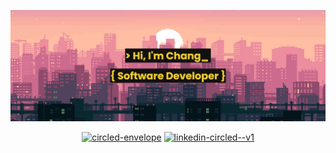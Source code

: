 ![banner](./images/banner_2.png)

<!--  
  <div align="center">

  [![Top Langs](https://github-readme-stats-two-chi-96.vercel.app/api/top-langs/?username=ChangWynn&size_weight=0&count_weight=1&theme=slateorange&layout=compact)](https://github.com/ChangWynn/github-readme-stats) 
  
  ![Chang's GitHub stats](https://github-readme-stats-two-chi-96.vercel.app/api?username=ChangWynn&hide=stars&show_icons=true&theme=slateorange)
  
  </div> 
-->






<!-- 
I'M CURRENTLY LEARNING <br />
![Threedotjs](https://img.shields.io/badge/Three.js-20232A?style=flat&logoColor=fff&logo=threedotjs)
![socketIO](https://img.shields.io/badge/SOCKET_IO-fff?style=flat&logoColor=black&logo=socketdotio) 
![R3F](https://img.shields.io/badge/REACT_THREE_FIBER-fff?style=flat&logoColor=black&logo=threedotjs) 
-->

<!--
  ![react](https://img.shields.io/badge/React-20232A?style=flat&logoColor=61DAFB&logo=react) 

  ![javascript](https://img.shields.io/badge/JavaScript-f7df1e?style=flat&logoColor=20232A&logo=javascript)
  
  ![html](https://img.shields.io/badge/Html5-E34F26?style=flat&logoColor=white&logo=html5) 
  
  ![css](https://img.shields.io/badge/Css3-1572B6?style=flat&logoColor=white&logo=css3)

  ![jest](https://img.shields.io/badge/Jest-C21325?style=flat&logoColor=white&logo=jest)
  
  ![testingLibrary](https://img.shields.io/badge/Testing_Library/React-fa4f49?style=flat&logoColor=white&logo=testinglibrary)
  
  ![typescript](https://img.shields.io/badge/Typescript-3178c6?style=flat&logoColor=20232A&logo=typescript)

  ![react-native](https://img.shields.io/badge/React_Native-20232A?style=flat&logoColor=61DAFB&logo=react)
  
  ![cypress](https://img.shields.io/badge/Cypress-52a688?style=flat&logoColor=white&logo=cypress)

  ![postgresql](https://img.shields.io/badge/PostgreSQL-316192?style=flat&logoColor=white&logo=postgresql)
  
  ![redux](https://img.shields.io/badge/REDUX-764abc?style=flat&logoColor=white&logo=redux)

  ![firebase](https://img.shields.io/badge/Firebase-ffcc30?style=flat&logoColor=black&logo=firebase)
  
  ![ruby](https://img.shields.io/badge/RUBY-CC342D?style=flat&logoColor=white&logo=ruby)
  
  ![sinatra](https://img.shields.io/badge/SINATRA-000000?style=flat&logoColor=white&logo=rubysinatra)

  ![rspec](https://img.shields.io/badge/RSPEC-fe405f?style=flat&logoColor=white&logo=rubygems)

  ![git](https://img.shields.io/badge/Git-F05032?style=flat&logoColor=white&logo=git)
  
  ![github](https://img.shields.io/badge/Github-181717?style=flat&logoColor=white&logo=github)
  
  ![Jira](https://img.shields.io/badge/Jira-4f92ed?style=flat&logoColor=white&logo=jirasoftware)

  ![framer-Motion](https://img.shields.io/badge/Framer--Motion-ec3ab6?style=flat&logoColor=black&logo=framer)

  ![java](https://custom-icon-badges.demolab.com/badge/Java-f89b24?style=flat&logoColor=20232A&logo=javase)
  
  ![spring](https://img.shields.io/badge/Spring-springboot?style=flat&logoColor=fff&logo=spring)
  
  ![springBoot](https://img.shields.io/badge/SpringBoot-springboot?style=flat&logoColor=fff&logo=springboot) 
  
  ![jUnit](https://img.shields.io/badge/JUnit-2ca467?style=flat&logoColor=dd5750&logo=junit5)
  
  ![nodedotjs](https://img.shields.io/badge/Node.js-339933?style=flat&logoColor=white&logo=nodedotjs)
  
  ![express](https://img.shields.io/badge/Express-000000?style=flat&logoColor=white&logo=express)
  
  ![mongodb](https://img.shields.io/badge/MongoDB-4EA94B?style=flat&logoColor=white&logo=mongodb)

  ![AWS](https://img.shields.io/badge/AWS-f2f2f2?style=flat&logoColor=black&logo=amazonaws)
  
  ![EC2](https://img.shields.io/badge/EC2-ef931e?style=flat&logoColor=white&logo=amazonec2)
  
  ![S3](https://img.shields.io/badge/S3-d64e3f?style=flat&logoColor=white&logo=amazons3) 
-->

<!-- 
  <img src="https://cdn.jsdelivr.net/gh/devicons/devicon/icons/react/react-original.svg" width="40" height="40" />
  <img src="https://cdn.jsdelivr.net/gh/devicons/devicon/icons/nodejs/nodejs-original.svg"  width="40" height="40"/>
  <img src="https://cdn.jsdelivr.net/gh/devicons/devicon/icons/mongodb/mongodb-original.svg" width="40" height="40" />
  <img src="https://avatars.githubusercontent.com/u/5658226?s=200&v=4" width="40" height="40" />
  <img src="https://cdn.jsdelivr.net/gh/devicons/devicon/icons/javascript/javascript-plain.svg" width="40" height="40" />
  <img src="https://cdn.jsdelivr.net/gh/devicons/devicon/icons/css3/css3-original.svg" width="40" height="40" />
  <img src="https://cdn.jsdelivr.net/gh/devicons/devicon/icons/html5/html5-original.svg"  width="40" height="40" />
  <img src="https://cdn.jsdelivr.net/gh/devicons/devicon/icons/ruby/ruby-plain.svg" width="40" height="40" />
  <img src="https://cdn.jsdelivr.net/gh/devicons/devicon/icons/postgresql/postgresql-original.svg" width="40" height="40" /> 
-->
  
</div>

<!-- <h3 align="center">Contact me</h3>

<div align="center">

  <a href='mailto:huynhchang.one@gmail.com' target="_blank" ><img src="https://img.shields.io/badge/Gmail-ea4335?style=flat&logoColor=white&logo=gmail" alt="Gmail" target="_blank"></a>
  <a href='https://www.linkedin.com/in/chang-huynh-8950811b9/' target="_blank" ><img src="https://img.shields.io/badge/linkedin-0063c2?style=flat&logoColor=white&logo=linkedin" alt="Linkedin" target="_blank"></a>

</div> -->

</div>


<div align='center'>

  <a href='mailto:huynhchang.one@gmail.com' target="_blank" ><img width="40" height="40" src="https://img.icons8.com/color/48/circled-envelope.png" alt="circled-envelope"/></a>
  <a href='https://www.linkedin.com/in/chang-huynh-8950811b9/' target="_blank" ><img width="40" height="40" src="https://img.icons8.com/color/48/linkedin-circled--v1.png" alt="linkedin-circled--v1"/></a>
  
</div>
  




<!--
**ChangWynn/ChangWynn** is a ✨ _special_ ✨ repository because its `README.md` (this file) appears on your GitHub profile.

Here are some ideas to get you started:

- 🔭 I’m currently working on ...
- 🌱 I’m currently learning ...
- 👯 I’m looking to collaborate on ...
- 🤔 I’m looking for help with ...
- 💬 Ask me about ...
- 📫 How to reach me: ...
- 😄 Pronouns: ...
- ⚡ Fun fact: ...
-->
